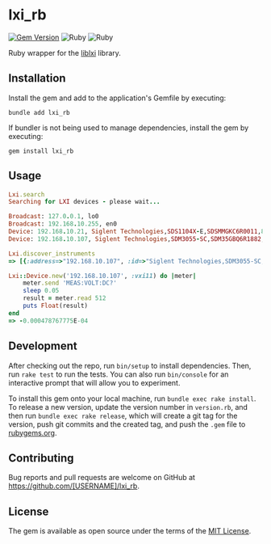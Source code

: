 # lxi_rb

[![Gem Version](https://img.shields.io/gem/v/lxi_rb?color=green)](https://badge.fury.io/rb/lxi_rb) ![Ruby](https://img.shields.io/static/v1?message=Ruby&color=red&logo=Ruby&logoColor=FFFFFF&label=v3.1.2) ![Ruby](https://img.shields.io/gitlab/license/robcarruthers/rfbeam?color=orange)

Ruby wrapper for the [liblxi](https://github.com/lxi-tools/liblxi) library.

## Installation

Install the gem and add to the application's Gemfile by executing:

``` shell
bundle add lxi_rb
```

If bundler is not being used to manage dependencies, install the gem by executing:
``` shell
gem install lxi_rb
```

## Usage

``` ruby
Lxi.search
Searching for LXI devices - please wait...

Broadcast: 127.0.0.1, lo0
Broadcast: 192.168.10.255, en0
Device: 192.168.10.21, Siglent Technologies,SDS1104X-E,SDSMMGKC6R0011,8.2.6.1.37R8
Device: 192.168.10.107, Siglent Technologies,SDM3055-SC,SDM35GBQ6R1882,1.01.01.25

Lxi.discover_instruments
=> [{:address=>"192.168.10.107", :id=>"Siglent Technologies,SDM3055-SC,SDM35GBQ6R1882,1.01.01.25"}]

Lxi::Device.new('192.168.10.107', :vxi11) do |meter|
    meter.send 'MEAS:VOLT:DC?'
    sleep 0.05
    result = meter.read 512
    puts Float(result)
end
=> -0.000478767775E-04
```

## Development

After checking out the repo, run `bin/setup` to install dependencies. Then, run `rake test` to run the tests. You can also run `bin/console` for an interactive prompt that will allow you to experiment.

To install this gem onto your local machine, run `bundle exec rake install`. To release a new version, update the version number in `version.rb`, and then run `bundle exec rake release`, which will create a git tag for the version, push git commits and the created tag, and push the `.gem` file to [rubygems.org](https://rubygems.org).

## Contributing

Bug reports and pull requests are welcome on GitHub at <https://github.com/[USERNAME]/lxi_rb>.

## License

The gem is available as open source under the terms of the [MIT License](https://opensource.org/licenses/MIT).
